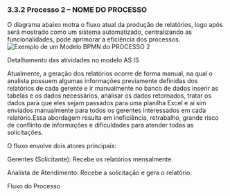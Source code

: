### 3.3.2 Processo 2 – NOME DO PROCESSO
 
O diagrama abaixo motra o fluxo atual da produção de relatórios, logo após será mostrado como um sistema automatizado, centralizando as funcionalidades, pode aprimorar a eficiência dos processos.
![Exemplo de um Modelo BPMN do PROCESSO 2](../images/RelatóriosASTIN.jpg)


Detalhamento das atividades no modelo AS IS

Atualmente, a geração dos relatórios ocorre de forma manual, na qual o analista possuem algumas informações previamente definidas dos relatórios de cada gerente e ir manualmente no banco de dados inserir as tabelas e os dados necessários, analisar os dados retornados, tratar os dados para que eles sejam passados para uma planilha Excel e aí sim enviados manualmente para todos os gerentes interessados em cada relatório.Essa abordagem resulta em ineficiência, retrabalho, grande risco de conflinto de informações e dificuldades para atender todas as solicitações.

O fluxo envolve dois atores principais:

Gerentes (Solicitante): Recebe os relatórios mensalmente.

Analista de Atendimento: Recebe a solicitação e gera o relatório.

Fluxo do Processo

